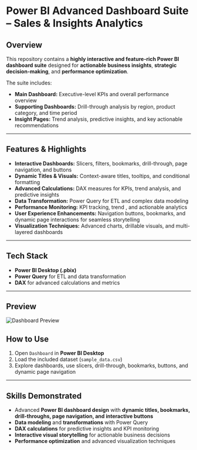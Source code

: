 # Power BI Advanced Dashboard Suite – Sales & Insights Analytics

## Overview

This repository contains a **highly interactive and feature-rich Power BI dashboard suite** designed for **actionable business insights**, **strategic decision-making**, and **performance optimization**.

The suite includes:

* **Main Dashboard:** Executive-level KPIs and overall performance overview
* **Supporting Dashboards:** Drill-through analysis by region, product category, and time period
* **Insight Pages:** Trend analysis, predictive insights, and key actionable recommendations

---

## Features & Highlights

* **Interactive Dashboards:** Slicers, filters, bookmarks, drill-through, page navigation, and buttons
* **Dynamic Titles & Visuals:** Context-aware titles, tooltips, and conditional formatting
* **Advanced Calculations:** DAX measures for KPIs, trend analysis, and predictive insights
* **Data Transformation:** Power Query for ETL and complex data modeling
* **Performance Monitoring:** KPI tracking, trend , and actionable analytics
* **User Experience Enhancements:** Navigation buttons, bookmarks, and dynamic page interactions for seamless storytelling
* **Visualization Techniques:** Advanced charts, drillable visuals, and multi-layered dashboards

---

## Tech Stack

* **Power BI Desktop (.pbix)**
* **Power Query** for ETL and data transformation
* **DAX** for advanced calculations and metrics

---

## Preview

![Dashboard Preview]()


## How to Use

1. Open `Dashboard` in **Power BI Desktop**
2. Load the included  dataset (`sample_data.csv`)
3. Explore dashboards, use slicers, drill-through, bookmarks, buttons, and dynamic page navigation

---

## Skills Demonstrated

* Advanced **Power BI dashboard design** with **dynamic titles, bookmarks, drill-throughs, page navigation, and interactive buttons**
* **Data modeling** and **transformations** with Power Query
* **DAX calculations** for predictive insights and KPI monitoring
* **Interactive visual storytelling** for actionable business decisions
* **Performance optimization** and advanced visualization techniques

